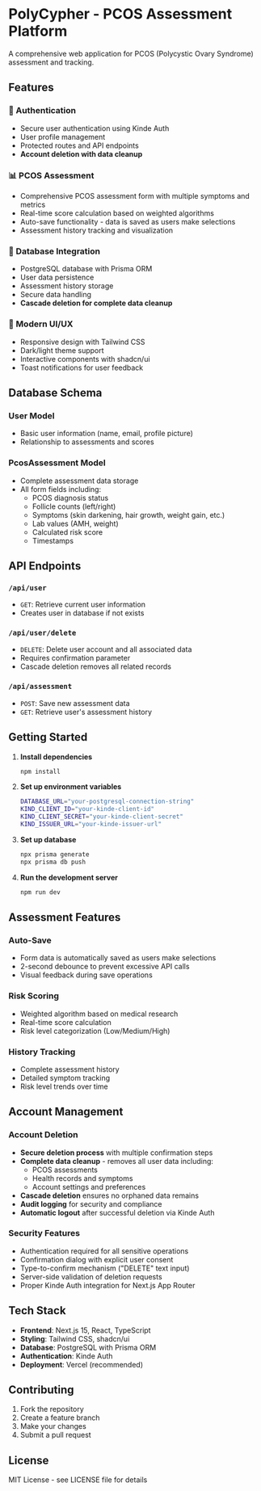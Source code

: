 # PolyCypher - PCOS Assessment Platform

A comprehensive web application for PCOS (Polycystic Ovary Syndrome) assessment and tracking.

## Features

### 🔐 Authentication
- Secure user authentication using Kinde Auth
- User profile management
- Protected routes and API endpoints
- **Account deletion with data cleanup**

### 📊 PCOS Assessment
- Comprehensive PCOS assessment form with multiple symptoms and metrics
- Real-time score calculation based on weighted algorithms
- Auto-save functionality - data is saved as users make selections
- Assessment history tracking and visualization

### 💾 Database Integration
- PostgreSQL database with Prisma ORM
- User data persistence
- Assessment history storage
- Secure data handling
- **Cascade deletion for complete data cleanup**

### 🎨 Modern UI/UX
- Responsive design with Tailwind CSS
- Dark/light theme support
- Interactive components with shadcn/ui
- Toast notifications for user feedback

## Database Schema

### User Model
- Basic user information (name, email, profile picture)
- Relationship to assessments and scores

### PcosAssessment Model
- Complete assessment data storage
- All form fields including:
  - PCOS diagnosis status
  - Follicle counts (left/right)
  - Symptoms (skin darkening, hair growth, weight gain, etc.)
  - Lab values (AMH, weight)
  - Calculated risk score
  - Timestamps

## API Endpoints

### `/api/user`
- `GET`: Retrieve current user information
- Creates user in database if not exists

### `/api/user/delete`
- `DELETE`: Delete user account and all associated data
- Requires confirmation parameter
- Cascade deletion removes all related records

### `/api/assessment`
- `POST`: Save new assessment data
- `GET`: Retrieve user's assessment history

## Getting Started

1. **Install dependencies**
   ```bash
   npm install
   ```

2. **Set up environment variables**
   ```bash
   DATABASE_URL="your-postgresql-connection-string"
   KIND_CLIENT_ID="your-kinde-client-id"
   KIND_CLIENT_SECRET="your-kinde-client-secret"
   KIND_ISSUER_URL="your-kinde-issuer-url"
   ```

3. **Set up database**
   ```bash
   npx prisma generate
   npx prisma db push
   ```

4. **Run the development server**
   ```bash
   npm run dev
   ```

## Assessment Features

### Auto-Save
- Form data is automatically saved as users make selections
- 2-second debounce to prevent excessive API calls
- Visual feedback during save operations

### Risk Scoring
- Weighted algorithm based on medical research
- Real-time score calculation
- Risk level categorization (Low/Medium/High)

### History Tracking
- Complete assessment history
- Detailed symptom tracking
- Risk level trends over time

## Account Management

### Account Deletion
- **Secure deletion process** with multiple confirmation steps
- **Complete data cleanup** - removes all user data including:
  - PCOS assessments
  - Health records and symptoms
  - Account settings and preferences
- **Cascade deletion** ensures no orphaned data remains
- **Audit logging** for security and compliance
- **Automatic logout** after successful deletion via Kinde Auth

### Security Features
- Authentication required for all sensitive operations
- Confirmation dialog with explicit user consent
- Type-to-confirm mechanism ("DELETE" text input)
- Server-side validation of deletion requests
- Proper Kinde Auth integration for Next.js App Router

## Tech Stack

- **Frontend**: Next.js 15, React, TypeScript
- **Styling**: Tailwind CSS, shadcn/ui
- **Database**: PostgreSQL with Prisma ORM
- **Authentication**: Kinde Auth
- **Deployment**: Vercel (recommended)

## Contributing

1. Fork the repository
2. Create a feature branch
3. Make your changes
4. Submit a pull request

## License

MIT License - see LICENSE file for details
